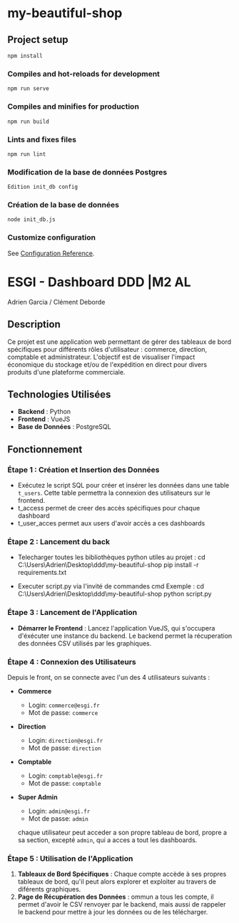 # my-beautiful-shop

## Project setup
```
npm install
```

### Compiles and hot-reloads for development
```
npm run serve
```

### Compiles and minifies for production
```
npm run build
```

### Lints and fixes files
```
npm run lint
```

### Modification de la base de données Postgres
```
Edition init_db config
```

### Création de la base de données
```
node init_db.js   
```

### Customize configuration
See [Configuration Reference](https://cli.vuejs.org/config/).

# ESGI - Dashboard DDD |M2 AL
Adrien Garcia / Clément Deborde

## Description

Ce projet est une application web permettant de gérer des tableaux de bord spécifiques pour différents rôles d'utilisateur : commerce, direction, comptable et administrateur. L'objectif est de visualiser l'impact économique du stockage et/ou de l'expédition en direct pour divers produits d'une plateforme commerciale.
## Technologies Utilisées

- **Backend** : Python
- **Frontend** : VueJS
- **Base de Données** : PostgreSQL

## Fonctionnement

### Étape 1 : Création et Insertion des Données

- Exécutez le script SQL pour créer et insérer les données dans une table `t_users`. Cette table permettra la connexion des utilisateurs sur le frontend.
- t_access permet de creer des accès spécifiques pour chaque dashboard
- t_user_acces permet aux users d'avoir accès a ces dashboards

### Étape 2 : Lancement du back
- Telecharger toutes les bibliothèques python utiles au projet : 
  cd C:\Users\Adrien\Desktop\ddd\my-beautiful-shop
  pip install -r requirements.txt

- Executer script.py via l'invité de commandes cmd 
Exemple : cd C:\Users\Adrien\Desktop\ddd\my-beautiful-shop
          python script.py 

### Étape 3 : Lancement de l'Application

- **Démarrer le Frontend** : Lancez l'application VueJS, qui s'occupera d'éxécuter une instance du backend. Le backend permet la récuperation des données CSV utilisés par les graphiques.

### Étape 4 : Connexion des Utilisateurs

Depuis le front, on se connecte avec l'un des 4 utilisateurs suivants :

- **Commerce**
  - Login: `commerce@esgi.fr`
  - Mot de passe: `commerce`

- **Direction**
  - Login: `direction@esgi.fr`
  - Mot de passe: `direction`

- **Comptable**
  - Login: `comptable@esgi.fr`
  - Mot de passe: `comptable`

- **Super Admin**
  - Login: `admin@esgi.fr`
  - Mot de passe: `admin`

  chaque utilisateur peut acceder a son propre tableau de bord, propre a sa section, excepté `admin`, qui a acces a tout les dashboards.

### Étape 5 : Utilisation de l'Application

1. **Tableaux de Bord Spécifiques** : Chaque compte accède à ses propres tableaux de bord, qu'il peut alors explorer et exploiter au travers de diférents graphiques.
2. **Page de Récupération des Données** : ommun a tous les compte, il permet d'avoir le CSV renvoyer par le backend, mais aussi de rappeler le backend pour mettre à jour les données ou de les télécharger.
